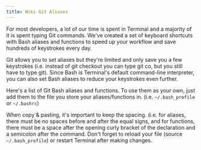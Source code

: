 ```yaml
---
title: Wiki Git Aliases
---
```

For most developers, a lot of our time is spent in Terminal and a majority of it is spent typing Git commands. We've created a set of keyboard shortcuts with Bash aliases and functions to speed up your workflow and save hundreds of keystrokes every day.

Git allows you to set aliases but they're limited and only save you a few keystrokes (i.e. instead of git checkout you can type git co, but you still have to type git). Since Bash is Terminal's default command-line interpreter, you can also set Bash aliases to reduce your keystrokes even further.

Here's a list of Git Bash aliases and functions. To use them as your own, just add them to the file you store your aliases/functions in. (i.e. `~/.bash_profile` or `~/.bashrc`)

When copy & pasting, it's important to keep the spacing. (i.e. for aliases, there must be no spaces before and after the equal signs, and for functions, there must be a space after the opening curly bracket of the declaration and a semicolon after the command. Don't forget to reload your file (source `~/.bash_profile`) or restart Terminal after making changes.